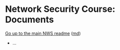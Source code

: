 Network Security Course: Documents
================================


[Go up to the main NWS readme](../readme.html) ([md](../readme.md))

- ...